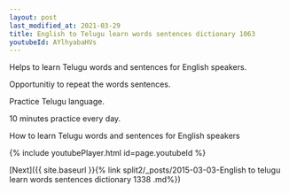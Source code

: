 ```yaml
---
layout: post
last_modified_at: 2021-03-29
title: English to Telugu learn words sentences dictionary 1063 
youtubeId: AYlhyabaHVs
---
```

 
 
Helps to learn Telugu words and sentences for English speakers.

Opportunitiy to repeat the words sentences. 

Practice Telugu language. 
 
10 minutes practice every day. 
 
How to learn Telugu words and sentences for English speakers 
 
{% include youtubePlayer.html id=page.youtubeId %}
 
 
[Next]({{ site.baseurl }}{% link  split2/_posts/2015-03-03-English to telugu learn words sentences dictionary 1338 .md%})
 
